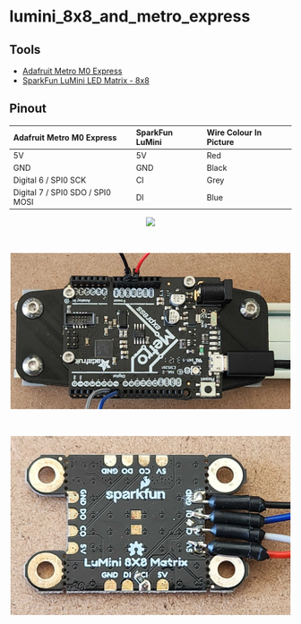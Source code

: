 # lumini_8x8_and_metro_express

## Tools

* [Adafruit Metro M0 Express](https://learn.adafruit.com/adafruit-metro-rp2040/pinouts)
* [SparkFun LuMini LED Matrix - 8x8](https://learn.sparkfun.com/tutorials/lumini-8x8-matrix-hookup-guide?_ga=2.269100921.9462074.1712349924-870672267.1710346008)

## Pinout

| Adafruit Metro M0 Express        | SparkFun LuMini | Wire Colour In Picture |
| :------------------------------- | :-------------- | :--------------------- |
| 5V                               | 5V              | Red                    |
| GND                              | GND             | Black                  |
| Digital 6 / SPI0 SCK             | CI              | Grey                   |
| Digital 7 / SPI0 SDO / SPI0 MOSI | DI              | Blue                   |

<p align="center"><img src="/readme_assets/readme_overall.png" width="500"/></p>
<br/>
<p align="center"><img src="/readme_assets/readme_metro.jpg" width="500"/></p>
<br/>
<p align="center"><img src="/readme_assets/readme_lumini.jpg" width="500"/></p>
